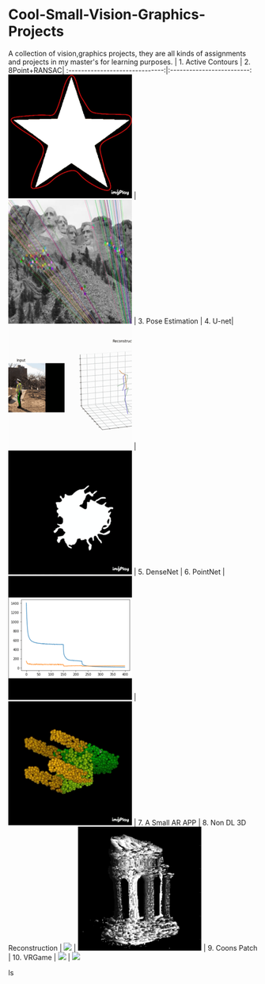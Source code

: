 # Cool-Small-Vision-Graphics-Projects
A collection of vision,graphics projects, they are all kinds of assignments and projects in my master's for learning purposes.
|  1. Active Contours  |  2. 8Point+RANSAC|
:------------------------------:|:-------------------------:
![](./pics/1.gif)  |  ![](./pics/2.png)
| 3. Pose Estimation |  4. U-net|
![](./pics/3.gif)  |  ![](./pics/4.gif)
| 5. DenseNet        |  6. PointNet |
![](./pics/5.png)  |  ![](./pics/6.gif)
| 7. A Small AR APP     |  8. Non DL 3D Reconstruction  |
![](./pics/7.gif)  |  ![](./pics/8.png)
| 9. Coons Patch     |  10. VRGame |
![](./pics/9.gif)  |  ![](./pics/10.gif)

ls
